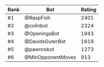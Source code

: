 Rank|Bot|Rating
---|---|---
#1|@RaspFish|2401
#2|@colinbot|2324
#3|@OpeningsBot|1943
#4|@DavidsGuterBot|1619
#5|@pawnrobot|1273
#6|@MinOpponentMoves|913
